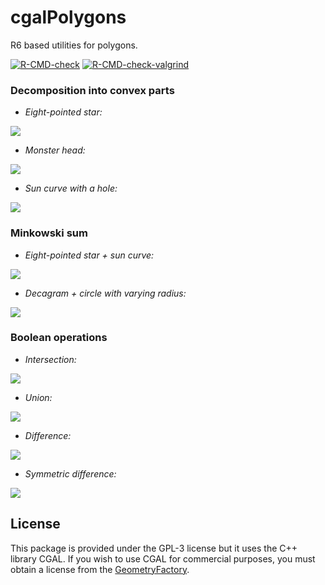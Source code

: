# cgalPolygons

R6 based utilities for polygons.

<!-- badges: start -->
[![R-CMD-check](https://github.com/stla/cgalPolygons/actions/workflows/R-CMD-check.yaml/badge.svg)](https://github.com/stla/cgalPolygons/actions/workflows/R-CMD-check.yaml)
[![R-CMD-check-valgrind](https://github.com/stla/cgalPolygons/actions/workflows/R-CMD-check-valgrind.yaml/badge.svg)](https://github.com/stla/cgalPolygons/actions/workflows/R-CMD-check-valgrind.yaml)
<!-- badges: end -->

### Decomposition into convex parts

- *Eight-pointed star:*

![](https://raw.githubusercontent.com/stla/cgalPolygons/main/inst/screenshots/star.png)

- *Monster head:*

![](https://raw.githubusercontent.com/stla/cgalPolygons/main/inst/screenshots/monster.png)

- *Sun curve with a hole:*

![](https://raw.githubusercontent.com/stla/cgalPolygons/main/inst/screenshots/funnyCurve.png)


### Minkowski sum

- *Eight-pointed star + sun curve:*

![](https://raw.githubusercontent.com/stla/cgalPolygons/main/inst/screenshots/msum_star-funnyCurve.png)

- *Decagram + circle with varying radius:*

![](https://raw.githubusercontent.com/stla/cgalPolygons/main/inst/screenshots/minko_circle-decagram.gif)


### Boolean operations

- *Intersection:*

![](https://raw.githubusercontent.com/stla/cgalPolygons/main/inst/screenshots/boolop_intersection.png)

- *Union:*

![](https://raw.githubusercontent.com/stla/cgalPolygons/main/inst/screenshots/boolop_union.png)

- *Difference:*

![](https://raw.githubusercontent.com/stla/cgalPolygons/main/inst/screenshots/boolop_difference.png)

- *Symmetric difference:*

![](https://raw.githubusercontent.com/stla/cgalPolygons/main/inst/screenshots/boolop_symdiff.png)


## License

This package is provided under the GPL-3 license but it uses the C++ library 
CGAL. If you wish to use CGAL for commercial purposes, you must obtain a 
license from the [GeometryFactory](https://geometryfactory.com).

